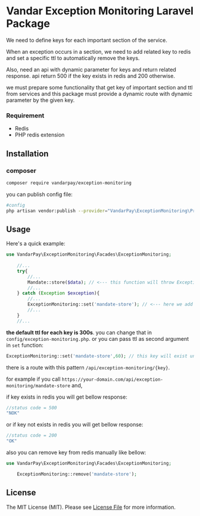 # Vandar Exception Monitoring Laravel Package

We need to define keys for each important section of the service.

When an exception occurs in a section, we need to add related key to redis and set a specific ttl to automatically remove the
keys.

Also, need an api with dynamic parameter for keys and return related response. api return 500 if the key exists in redis and 200
otherwise.

we must prepare some functionality that get key of important section and ttl from services and this package must provide a dynamic
route with dynamic parameter by the given key.

### Requirement

- Redis
- PHP redis extension

## Installation

### composer

```bash
composer require vandarpay/exception-monitoring
```

you can publish config file:

```bash
#config
php artisan vendor:publish --provider="VandarPay\ExceptionMonitoring\Providers\ResponderServiceProvider" --tag="config"
```

## Usage

Here's a quick example:

```php
use VandarPay\ExceptionMonitoring\Facades\ExceptionMonitoring;
    
    //...
    try{
        //...
        Mandate::store($data); // <--- this function will throw Exception
        //...
    } catch (Exception $exception){
        //...
        ExceptionMonitoring::set('mandate-store'); // <--- here we add important section key to redis
        //...
    }
    //...
 ```
**the default ttl for each key is 300s**. you can change that in `config/exception-monitoring.php`. or you can pass ttl as second argument in `set` function:
```php
ExceptionMonitoring::set('mandate-store',60); // this key will exist until 60 second.
```

there is a route with this pattern `/api/exception-monitoring/{key}`. 

for example if you call `https://your-domain.com/api/exception-monitoring/mandate-store` and,
 
if key exists in redis you will get bellow response:
```php
//status code = 500
"NOK"
```

or if key not exists in redis you will get bellow response:
```php
//status code = 200
"OK"
```

also you can remove key from redis manually like bellow:

```php
use VandarPay\ExceptionMonitoring\Facades\ExceptionMonitoring;

    ExceptionMonitoring::remove('mandate-store');
 ```

## License

The MIT License (MIT). Please see [License File](LICENSE) for more information.
